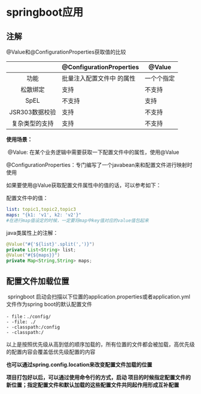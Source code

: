 # springboot应用  

## 注解

@Value和@ConfigurationProperties获取值的比较

|                | @ConfigurationProperties  | @Value     |
| :------------: | ------------------------- | ---------- |
|      功能      | 批量注入配置文件中 的属性 | 一个个指定 |
|    松散绑定    | 支持                      | 不支持     |
|      SpEL      | 不支持                    | 支持       |
| JSR303数据校验 | 支持                      | 不支持     |
| 复杂类型的支持 | 支持                      | 不支持     |

**使用场景：**

​	@Value: 在某个业务逻辑中需要获取一下配置文件中的属性，使用@Value

​	@ConfigurationProperties：专门编写了一个javabean来和配置文件进行映射时使用

如果要使用@Value获取配置文件属性中的值的话，可以参考如下：

配置文件中的值：

```yaml
list: topic1,topic2,topic3
maps: "{k1: 'v1', k2: 'v2'}"
#在进行map值设定的时候，一定要将map中key值对应的value值包起来
```

java类属性上的注解：

```java
@Value("#{'${list}'.split(',')}")
private List<String> list;
@Value("#{${maps}}")
private Map<String,String> maps;
```

## 配置文件加载位置

​	springboot 启动会扫描以下位置的application.properties或者application.yml文件作为spring boot的默认配置文件

	- file：./config/
	- -file: ./
	- -classpath:/config
	- -classpath:/

​     以上是按照优先级从高到低的顺序加载的，所有位置的文件都会被加载，高优先级的配置内容会覆盖低优先级配置的内容

​	**也可以通过spring.config.location来改变配置文件加载的位置** 

**项目打包好以后，可以通过使用命令行的方式，启动 项目的时候指定配置文件的新位置；指定配置文件和默认加载的这些配置文件共同起作用形成互补配置**